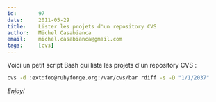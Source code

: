 ```yaml
---
id:       97
date:     2011-05-29
title:    Lister les projets d'un repository CVS
author:   Michel Casabianca
email:    michel.casabianca@gmail.com
tags:     [cvs]
---
```


Voici un petit script Bash qui liste les projets d'un repository CVS :

<!--more-->

```bash
cvs -d :ext:foo@rubyforge.org:/var/cvs/bar rdiff -s -D "1/1/2037"
```

*Enjoy!*